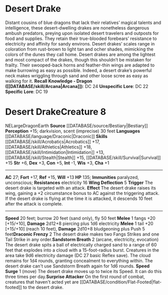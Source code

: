 ﻿---
ac: '27'
alignment: NE
all_resistance: null
burrow_speed: '20'
charisma: '+1'
climb_speed: null
constitution: '+5'
creature_ability:
- Draconic Frenzy
- Sandstorm Breath
- Speed Surge
- Surprise Attacker
- Wing Deflection
creature_family: '[[DATABASE/monsterfamily/Drake|Drake]]'
dexterity: '+3'
element: Earth
fly_speed: '50'
fortitude: '+17'
hardness: null
hp: '135'
id: '164'
immunity:
- paralyzed
- unconscious
intelligence: '-1'
land_speed: '20'
language:
- '[[DATABASE/language/Draconic|Draconic]]'
level: '8'
max_speed: '50'
name: Desert Drake
perception: '+15'
rarity: Common
reflex: '+15'
resistance:
- electricity 16
rus_type_level: null
school: null
sense:
- darkvision
- scent (imprecise) 30 feet
size: Large
skill:
- '[[DATABASE/skill/Acrobatics|Acrobatics]] +17'
- '[[DATABASE/skill/Athletics|Athletics]] +18'
- '[[DATABASE/skill/Intimidation|Intimidation]] +13'
- '[[DATABASE/skill/Stealth|Stealth]] +15'
- '[[DATABASE/skill/Survival|Survival]] +15'
source: '[[DATABASE/source/Bestiary|Bestiary]]'
speed:
- 20 feet; burrow 20 feet (sand only)
- fly 50 feet
spell: null
strength: '+6'
strength_req: '6'
strongest_save:
- Fortitude
swim_speed: null
trait:
- '[[DATABASE/trait/Dragon|Dragon]]'
- '[[DATABASE/trait/Earth|Earth]]'
type: Creature
vision: Darkvision
weakest_save:
- Will
weakness: null
will: '+13'
wisdom: '+3'

---
# Desert Drake

Distant cousins of blue dragons that lack their relatives’ magical talents and intelligence, these desert-dwelling drakes are nonetheless dangerous ambush predators, preying upon isolated desert travelers and outposts for food and supplies. They retain their true-blooded forebears’ resistance to electricity and affinity for sandy environs. Desert drakes’ scales range in coloration from rust-brown to light tan and ocher shades, mimicking the colors of the dunes they call home.
 Desert drakes are among the lightest and most compact of the drakes, though this shouldn’t be mistaken for frailty. Their swooped-back horns and feather-thin wings are adapted to make burrowing as easy as possible. Indeed, a desert drake’s powerful neck makes wriggling through sand and other loose scree as easy as walking for it.
**Recall Knowledge - Dragon ([[DATABASE/skill/Arcana|Arcana]])**: DC 24
**Unspecific Lore**: DC 22
**Specific Lore**: DC 19

# Desert Drake<span class="item-type">Creature 8</span>

<span class="trait-alignment item-trait">NE</span><span class="trait-size item-trait">Large</span><span class="item-trait">Dragon</span><span class="item-trait">Earth</span>
**Source** [[DATABASE/source/Bestiary|Bestiary]]
**Perception** +15; darkvision, scent (imprecise) 30 feet
**Languages** [[DATABASE/language/Draconic|Draconic]]
**Skills** [[DATABASE/skill/Acrobatics|Acrobatics]] +17, [[DATABASE/skill/Athletics|Athletics]] +18, [[DATABASE/skill/Intimidation|Intimidation]] +13, [[DATABASE/skill/Stealth|Stealth]] +15, [[DATABASE/skill/Survival|Survival]] +15
**Str** +6, **Dex** +3, **Con** +5, **Int** -1, **Wis** +3, **Cha** +1

---
**AC** 27; **Fort** +17, **Ref** +15, **Will** +13
**HP** 135; **Immunities** paralyzed, unconscious; **Resistances** electricity 16
<span class="in-box-ability">**Wing Deflection** <span class="action-icon">5</span> **Trigger** The desert drake is targeted with an attack. **Effect** The desert drake raises its wing, gaining a +2 circumstance bonus to AC against the triggering attack. If the desert drake is flying at the time it is attacked, it descends 10 feet after the attack is complete.</span>

---
**Speed** 20 feet; burrow 20 feet (sand only), fly 50 feet
<span class="in-box-ability">**Melee** <span class="action-icon">1</span> fangs +20 [+15/+10], **Damage** 2d12+8 piercing plus 1d6 electricity
</span><span class="in-box-ability">**Melee** <span class="action-icon">1</span> tail +20 [+15/+10] (reach 10 feet), **Damage** 2d10+8 bludgeoning plus Push 5 feet</span><span class="in-box-ability">**Draconic Frenzy** <span class="action-icon">2</span> The desert drake makes two Fangs Strikes and one Tail Strike in any order.</span><span class="in-box-ability">**Sandstorm Breath** <span class="action-icon">2</span> (arcane, electricity, evocation) The desert drake spits a ball of electrically charged sand to a range of 60 feet that explodes into a cloud with a 15-foot-radius burst. Creatures in the area take 9d6 electricity damage (DC 27 basic Reflex save). The cloud remains for 1d4 rounds, granting concealment to everything within. The desert drake can't use Sandstorm Breath again for 1d6 rounds.
</span><span class="in-box-ability">**Speed Surge** <span class="action-icon">1</span> (move) The desert drake moves up to twice its Speed. It can do this three times per day.</span><span class="in-box-ability">**Surprise Attacker** On the first round of combat, creatures that haven't acted yet are [[DATABASE/condition/Flat-Footed|flat-footed]] to the desert drake.
</span>
